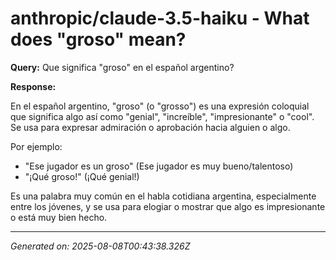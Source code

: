 # anthropic/claude-3.5-haiku - What does "groso" mean?

**Query:** Que significa "groso" en el español argentino?



**Response:**

En el español argentino, "groso" (o "grosso") es una expresión coloquial que significa algo así como "genial", "increíble", "impresionante" o "cool". Se usa para expresar admiración o aprobación hacia alguien o algo.

Por ejemplo:
- "Ese jugador es un groso" (Ese jugador es muy bueno/talentoso)
- "¡Qué groso!" (¡Qué genial!)

Es una palabra muy común en el habla cotidiana argentina, especialmente entre los jóvenes, y se usa para elogiar o mostrar que algo es impresionante o está muy bien hecho.

---
*Generated on: 2025-08-08T00:43:38.326Z*

